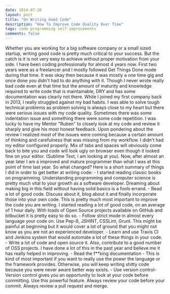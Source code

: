 ```yaml
---
date: 2014-07-20
layout: post
title: "On Writing Good Code"
description: "How To Improve Code Quality Over Time"
tags: code programming self-improvements
comments: false
--- 
```


Whether you are working for a big software company or a small sized startup, writing good code is pretty much critical to your success. But the catch is it is not very easy to achieve without proper motivation from your side. I have been coding professionally for almost 4 years now. First two years were as a freelancer and I mostly followed Get Things Done mode during that time. It was okay then because it was mostly a one time gig and once done you didn't had to do anything with it. Though I never wrote really bad code even at that time but the amount of maturity and knowledge required to write code that is maintainable, DRY and has some documentation was clearly not there. While I joined my first company back in 2013, I really struggled against my bad habits. I was able to solve tough technical problems as problem solving is always close to my heart but there were serious issues with my code quality. Sometimes there was some indentation issue and something there were some code repetition. I was lucky to have my Mentor "Ruben" to closely look at my code and review it sharply and give his most honest feedback. Upon pondering about the review I realized most of the issues were coming because a certain amount of thinking and carefulness that was missing from my workflow. I didn't had my editor configured properly. Mix of tabs and spaces will obviously come back to bite you and code will look ugly on browser even though it looked fine on your editor. (Sublime Text, I am looking at you). Now, after almost an year later I am a improved and mature programmer than what I was at this point of time last year. So what changed? Here is a short summary of things I did in order to get better at writing code: - I started reading classic books on programming. Understanding programming and computer science is pretty much vital to your growth as a software developer. Dreaming about making big in this field without having solid basics is a fools errand. - Read a lot of good code. Discuss about it, blog about it and finally incorporate those into your own code. This is pretty much most important to improve the code you are writing. I started reading a lot of good code, on an average of 1 hour daily. With loads of Open Source projects available on GitHub and bitbucket it is pretty easy to do so. - Follow strict mode in almost every language your code on. Use Pep-8, JSHINT, CSSLint, Grunt. This might be painful at beginning but it would cover a lot of ground that you might not know as you are not an experienced developer. - Learn and use Travis CI and Jenkins system that would automate a lot of these things in your code. - Write a lot of code and open source it. Also, contribute to a good number of OSS projects. I have done a lot of this in the past year and believe me it has really helped in improving. - Read the f**king documentation - This is kind of most important if you want to really use the power the language or the framework provides. Otherwise, you will keep writing shitty code because you were never aware better way exists. - Use version control- Version control gives you an opportunity to look at your code before committing. Use this powerful feature. Always review your code before your commit. Always review a pull request and merge. 